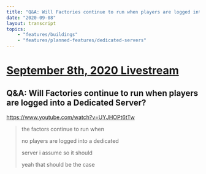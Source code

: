 ```yaml
---
title: "Q&A: Will Factories continue to run when players are logged into a Dedicated Server?"
date: "2020-09-08"
layout: transcript
topics:
    - "features/buildings"
    - "features/planned-features/dedicated-servers"
---
```

# [September 8th, 2020 Livestream](../2020-09-08.md)
## Q&A: Will Factories continue to run when players are logged into a Dedicated Server?
https://www.youtube.com/watch?v=UYJHOPt6tTw
> the factors continue to run when
> 
> no players are logged into a dedicated
> 
> server i assume so it should
> 
> yeah that should be the case
> 
